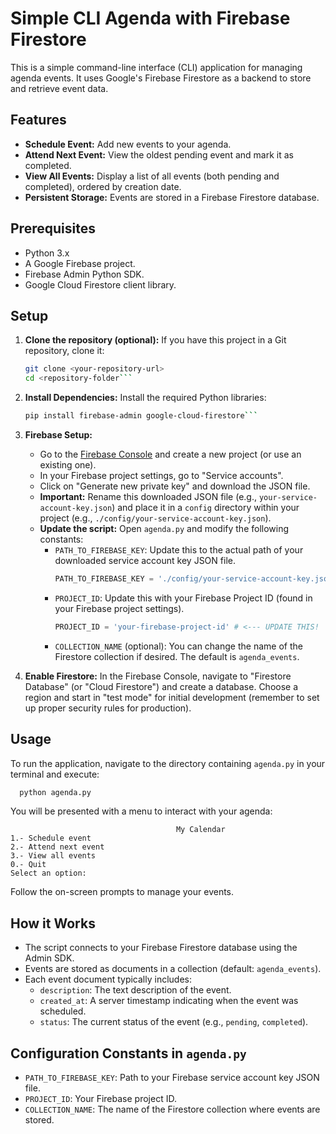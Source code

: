# Simple CLI Agenda with Firebase Firestore

This is a simple command-line interface (CLI) application for managing agenda events. It uses Google's Firebase Firestore as a backend to store and retrieve event data.

## Features

*   **Schedule Event:** Add new events to your agenda.
*   **Attend Next Event:** View the oldest pending event and mark it as completed.
*   **View All Events:** Display a list of all events (both pending and completed), ordered by creation date.
*   **Persistent Storage:** Events are stored in a Firebase Firestore database.

## Prerequisites

*   Python 3.x
*   A Google Firebase project.
*   Firebase Admin Python SDK.
*   Google Cloud Firestore client library.

## Setup

1.  **Clone the repository (optional):**
   If you have this project in a Git repository, clone it:
    ```bash
    git clone <your-repository-url>
    cd <repository-folder```

2.  **Install Dependencies:**
    Install the required Python libraries:
    ```bash
    pip install firebase-admin google-cloud-firestore```

3.  **Firebase Setup:**
    *   Go to the [Firebase Console](https://console.firebase.google.com/) and create a new project (or use an existing one).
    *   In your Firebase project settings, go to "Service accounts".
    *   Click on "Generate new private key" and download the JSON file.
    *   **Important:** Rename this downloaded JSON file (e.g., `your-service-account-key.json`) and place it in a `config` directory within your project (e.g., `./config/your-service-account-key.json`).
    *   **Update the script:**
        Open `agenda.py` and modify the following constants:
        *   `PATH_TO_FIREBASE_KEY`: Update this to the actual path of your downloaded service account key JSON file.
            ```python
            PATH_TO_FIREBASE_KEY = './config/your-service-account-key.json' # <--- UPDATE THIS!
            ```
        *   `PROJECT_ID`: Update this with your Firebase Project ID (found in your Firebase project settings).
            ```python
            PROJECT_ID = 'your-firebase-project-id' # <--- UPDATE THIS!
            ```
        *   `COLLECTION_NAME` (optional): You can change the name of the Firestore collection if desired. The default is `agenda_events`.

4.  **Enable Firestore:**
    In the Firebase Console, navigate to "Firestore Database" (or "Cloud Firestore") and create a database. Choose a region and start in "test mode" for initial development (remember to set up proper security rules for production).

## Usage

To run the application, navigate to the directory containing `agenda.py` in your terminal and execute:

```bash
  python agenda.py
```

You will be presented with a menu to interact with your agenda:

```
                                     My Calendar
1.- Schedule event
2.- Attend next event
3.- View all events
0.- Quit
Select an option:
```

Follow the on-screen prompts to manage your events.

## How it Works

*   The script connects to your Firebase Firestore database using the Admin SDK.
*   Events are stored as documents in a collection (default: `agenda_events`).
*   Each event document typically includes:
    *   `description`: The text description of the event.
    *   `created_at`: A server timestamp indicating when the event was scheduled.
    *   `status`: The current status of the event (e.g., `pending`, `completed`).

## Configuration Constants in `agenda.py`

*   `PATH_TO_FIREBASE_KEY`: Path to your Firebase service account key JSON file.
*   `PROJECT_ID`: Your Firebase project ID.
*   `COLLECTION_NAME`: The name of the Firestore collection where events are stored.

